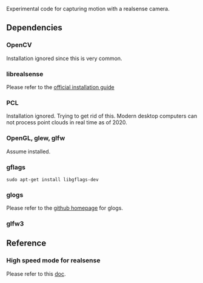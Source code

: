 Experimental code for capturing motion with a realsense camera. 

## Dependencies

### OpenCV

Installation ignored since this is very common.

### librealsense

Please refer to the [official installation guide](https://github.com/IntelRealSense/librealsense/blob/master/doc/installation.md)

### PCL

Installation ignored. Trying to get rid of this. Modern desktop computers can not process point clouds in real time as of 2020.

### OpenGL, glew, glfw

Assume installed.

### gflags

``` sudo apt-get install libgflags-dev ```

### glogs

Please refer to the [github homepage](https://github.com/google/glog#building-glog-with-cmake) for glogs.

### glfw3



## Reference

### High speed mode for realsense

Please refer to this [doc](https://dev.intelrealsense.com/docs/high-speed-capture-mode-of-intel-realsense-depth-camera-d435).

